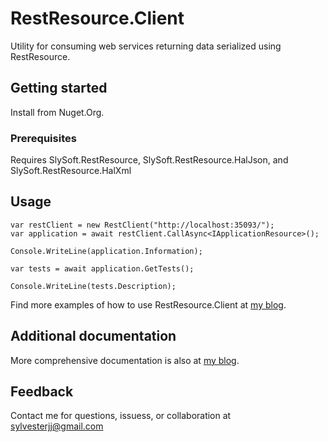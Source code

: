 ﻿# RestResource.Client

Utility for consuming web services returning data serialized using RestResource.

## Getting started

Install from Nuget.Org.

### Prerequisites

Requires SlySoft.RestResource, SlySoft.RestResource.HalJson, and SlySoft.RestResource.HalXml

## Usage

```
var restClient = new RestClient("http://localhost:35093/");
var application = await restClient.CallAsync<IApplicationResource>();

Console.WriteLine(application.Information);

var tests = await application.GetTests();

Console.WriteLine(tests.Description);
```

Find more examples of how to use RestResource.Client at [my blog](https://sly-soft.com/rest-resource-quick-start/).

## Additional documentation

More comprehensive documentation is also at [my blog](https://sly-soft.com/rest-resource/).

## Feedback

Contact me for questions, issuess, or collaboration at <sylvesterjj@gmail.com>
